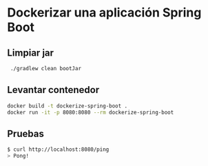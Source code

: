 # Dockerizar una aplicación Spring Boot

## Limpiar jar
```bash
 ./gradlew clean bootJar
```

## Levantar contenedor
```bash
docker build -t dockerize-spring-boot .
docker run -it -p 8080:8080 --rm dockerize-spring-boot
```

## Pruebas
```bash
$ curl http://localhost:8080/ping
> Pong!
```